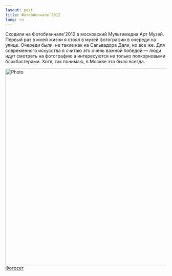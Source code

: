 ```yaml
---
layout: post
title: Фотобиеннале'2012 
lang: ru
---
```


Сходили на Фотобиеннале'2012 в московский Мультимедиа Арт Музей. Первый раз в моей жизни я стоял в музей фотографии в очереди на улице. Очереди были, не такие как на Сальвадора Дали, но все же. Для современного искусства я считаю это очень важной победой — люди идут смотреть на фотографию а интересуются не только попкорновыми блокбастерами. Хотя, так понимаю, в Москве это было всегда.

[<a href="http://www.flickr.com/photos/schmooser/6843808050/" title="Photo by schmooser, on Flickr"><img src="http://farm8.staticflickr.com/7181/6843808050_e9b9ba0584_z.jpg" width="612" height="612" alt="Photo"></a>](html)
[Фотосет](http://www.flickr.com/photos/schmooser/sets/72157629604515559/with/6989772127/)

